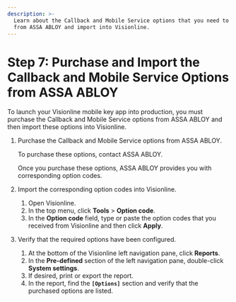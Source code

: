 ```yaml
---
description: >-
  Learn about the Callback and Mobile Service options that you need to purchase
  from ASSA ABLOY and import into Visionline.
---
```


# Step 7: Purchase and Import the Callback and Mobile Service Options from ASSA ABLOY

To launch your Visionline mobile key app into production, you must purchase the Callback and Mobile Service options from ASSA ABLOY and then import these options into Visionline.

1.  Purchase the Callback and Mobile Service options from ASSA ABLOY.

    To purchase these options, contact ASSA ABLOY.

    Once you purchase these options, ASSA ABLOY provides you with corresponding option codes.
2. Import the corresponding option codes into Visionline.
   1. Open Visionline.
   2. In the top menu, click **Tools** > **Option code**.
   3. In the **Option code** field, type or paste the option codes that you received from Visionline and then click **Apply**.
3. Verify that the required options have been configured.
   1. At the bottom of the Visionline left navigation pane, click **Reports**.
   2. In the **Pre-defined** section of the left navigation pane, double-click **System settings**.
   3. If desired, print or export the report.
   4. In the report, find the **`[Options]`** section and verify that the purchased options are listed.
